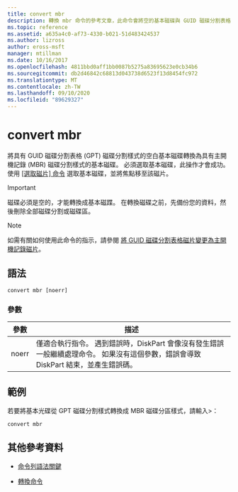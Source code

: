 ```yaml
---
title: convert mbr
description: 轉換 mbr 命令的參考文章，此命令會將空的基本磁碟與 GUID 磁碟分割表格 (GPT) 磁碟分割樣式轉換成具有主開機記錄 (MBR) 磁碟分割樣式的基本磁碟。
ms.topic: reference
ms.assetid: a635a4c0-af73-4330-b021-51d483424537
ms.author: lizross
author: eross-msft
manager: mtillman
ms.date: 10/16/2017
ms.openlocfilehash: 4811bbd0aff1bb0087b5275a83695623e0cb34b6
ms.sourcegitcommit: db2d46842c68813d043738d6523f13d8454fc972
ms.translationtype: MT
ms.contentlocale: zh-TW
ms.lasthandoff: 09/10/2020
ms.locfileid: "89629327"
---
```

# <a name="convert-mbr"></a>convert mbr

將具有 GUID 磁碟分割表格 (GPT) 磁碟分割樣式的空白基本磁碟轉換為具有主開機記錄 (MBR) 磁碟分割樣式的基本磁碟。 必須選取基本磁碟，此操作才會成功。 使用 [ [選取磁片] 命令](select-disk.md) 選取基本磁碟，並將焦點移至該磁片。

> [!IMPORTANT]
> 磁碟必須是空的，才能轉換成基本磁蹀。 在轉換磁碟之前，先備份您的資料，然後刪除全部磁碟分割或磁碟區。

> [!NOTE]
> 如需有關如何使用此命令的指示，請參閱 [將 GUID 磁碟分割表格磁片變更為主開機記錄磁片](/previous-versions/windows/it-pro/windows-server-2008-r2-and-2008/cc725797(v=ws.11))。

## <a name="syntax"></a>語法

```
convert mbr [noerr]
```

### <a name="parameters"></a>參數

| 參數 | 描述 |
| --------- | ----------- |
| noerr | 僅適合執行指令。 遇到錯誤時，DiskPart 會像沒有發生錯誤一般繼續處理命令。 如果沒有這個參數，錯誤會導致 DiskPart 結束，並產生錯誤碼。 |

## <a name="examples"></a>範例

若要將基本光碟從 GPT 磁碟分割樣式轉換成 MBR 磁碟分區樣式，請輸入>：

```
convert mbr
```

## <a name="additional-references"></a>其他參考資料

- [命令列語法關鍵](command-line-syntax-key.md)

- [轉換命令](convert.md)
